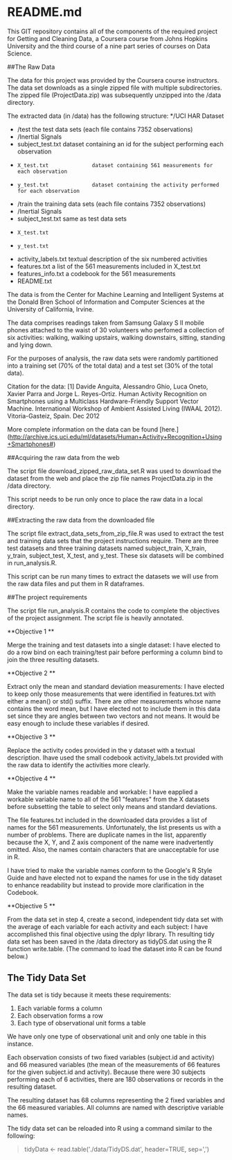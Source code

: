 # README.md

This GIT repository contains all of the components of the required project for Getting and Cleaning Data, a Coursera course from Johns Hopkins University and the third course of a nine part series of courses on Data Science.

##The Raw Data

The data for this project was provided by the Coursera course instructors. The data set downloads as a single zipped file with multiple subdirectories. The zipped file (ProjectData.zip) was subsequently unzipped into the /data directory.

The extracted data (in /data) has the following structure:
*/UCI HAR Dataset
*  /test                     the test data sets (each file contains 7352 observations)
*    /Inertial Signals
*    subject_test.txt        dataset containing an id for the subject performing each observation
*     X_test.txt              dataset containing 561 measurements for each observation
*     y_test.txt              dataset containing the activity performed for each observation
*  /train                    the training data sets (each file contains 7352 observations)
*    /Inertial Signals
*    subject_test.txt        same as test data sets
*     X_test.txt              
*     y_test.txt    
*  activity_labels.txt       textual description of the six numbered activities
*  features.txt              a list of the 561 measurements included in X_test.txt  
*  features_info.txt         a codebook for the 561 measurements
*  README.txt

The data is from the Center for Machine Learning and Intelligent Systems at the Donald Bren School of Information and Computer Sciences at the University of California, Irvine.

The data comprises readings taken from Samsung Galaxy S II mobile phones attached to the waist of 30 volunteers who perfomed a collection of six activities: walking, walking upstairs, walking downstairs, sitting, standing and lying down.

For the purposes of analysis, the raw data sets were randomly partitioned into a training set (70% of the total data) and a test set (30% of the total data).

Citation for the data: [1] Davide Anguita, Alessandro Ghio, Luca Oneto, Xavier Parra and Jorge L. Reyes-Ortiz. Human Activity Recognition on Smartphones using a Multiclass Hardware-Friendly Support Vector Machine. International Workshop of Ambient Assisted Living (IWAAL 2012). Vitoria-Gasteiz, Spain. Dec 2012

More complete information on the data can be found [here.] (http://archive.ics.uci.edu/ml/datasets/Human+Activity+Recognition+Using+Smartphones#)

##Acquiring the raw data from the web

The script file download_zipped_raw_data_set.R was used to download the dataset from the web and place the zip file names ProjectData.zip in the /data directory.

This script needs to be run only once to place the raw data in a local directory.

##Extracting the raw data from the downloaded file

The script file extract_data_sets_from_zip_file.R was used to extract the test and training data sets that the project instructions require. There are three test datasets and three training datasets named subject_train, X_train, y_train, subject_test, X_test, and y_test. These six datasets will be combined in run_analysis.R.

This script can be run many times to extract the datasets we will use from the raw data files and put them in R dataframes.

##The project requirements

The script file run_analysis.R contains the code to complete the objectives of the project assignment. The script file is heavily annotated.

**Objective 1 **

Merge the training and test datasets into a single dataset: I have elected to do a row bind on each training/test pair before performing a column bind to join the three resulting datasets.

**Objective 2 **

Extract only the mean and standard deviation measurements: I have elected to keep only those measurements that were identified in features.txt with either a mean() or std() suffix. There are other measurements whose name contains the word mean, but I have elected not to include them in this data set since they are angles between two vectors and not means. It would be easy enough to include these variables if desired.

**Objective 3 **

Replace the activity codes provided in the y dataset with a textual description. Ihave used the small codebook activity_labels.txt provided with the raw data to identify the activities more clearly.

**Objective 4 **

Make the variable names readable and workable: I have eapplied a workable variable name to all of the 561 "features" from the X datasets before subsetting the table to select only means and standard deviations.

The file features.txt included in the downloaded data provides a list of names for the 561 measurements. Unfortunately, the list presents us with a number of problems. There are duplicate names in the list, apparently because the X, Y, and Z axis component of the name were inadvertently omitted. Also, the names contain characters that are unacceptable for use in R. 

I have tried to make the variable names conform to the Google's R Style Guide and have elected not to expand the names for use in the tidy dataset to enhance readability but instead to provide more clarification in the Codebook.

**Objective 5 **

From the data set in step 4, create a second, independent tidy data 
set with the average of each variable for each activity and each subject: I have accomplished this final objective using the dplyr library. Th resulting tidy data set has been saved in the /data directory as tidyDS.dat using the R function write.table. (The command to load the dataset into R can be found below.)

## The Tidy Data Set

The data set is tidy because it meets these requirements:
  1. Each variable forms a column
  2. Each observation forms a row
  3. Each type of observational unit forms a table
  
We have only one type of observational unit and only one table in this instance. 

Each observation consists of two fixed variables (subject.id and activity) and 66 measured variables (the mean of the measurements of 66 features for the given subject.id and activity). Because there were 30 subjects performing each of 6 activities, there are 180 observations or records in the resulting dataset.

The resulting dataset has 68 columns representing the 2 fixed variables and the 66 measured variables. All columns are named with descriptive variable names.

The tidy data set can be reloaded into R using a command similar to the following:

> tidyData <- read.table('./data/TidyDS.dat', header=TRUE, sep=',')






